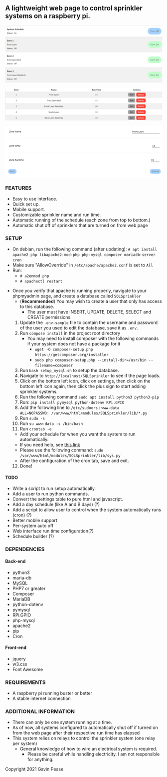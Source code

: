 ## A lightweight web page to control sprinkler systems on a raspberry pi.
![Main page](img/main.png)  

![System Settings](img/settings.png)  
  
![System Configuration](img/config.png)

### FEATURES
* Easy to use interface.
* Quick set up.
* Mobile support.
* Customizable sprinkler name and run time.
* Automatic running of the schedule (each zone from top to bottom.)
* Automatic shut off of sprinklers that are turned on from web page

### SETUP

- On debian, run the following command (after updating):
  `# apt install apache2 php libapache2-mod-php php-mysql composer mariadb-server cron`
- Make sure "AllowOverride" in `/etc/apache/apache2.conf` is set to `All`
- Run:
  - `# a2enmod php`
  - `# apachectl restart`
* Once you verify that apache is running properly, navigate to your phpmyadmin page, and create a database called `SQLSprinkler`
  * (**Recommended**) You may wish to create a user that only has access to this database.
    * The user must have INSERT, UPDATE, DELETE, SELECT and CREATE permissions.
  1) Update the `.env-sample` file to contain the username and password of the user you used to edit the database, save it as `.env`.
  2) Run `compose install` in the project root directory
      - You may need to install composer with the following commands if your system does not have a package for it
        - `wget -O composer-setup.php https://getcomposer.org/installer`
        - `sudo php composer-setup.php --install-dir=/usr/bin --filename=composer`
  3) Run `bash setup_mysql.sh` to setup the database.
  4) Navigate to `http://localhost/SQLSprinkler` to see if the page loads.
  5) Click on the bottom left icon, click on settings, then click on the bottom left icon again, then click the plus sign to start adding sprinkler systems.
  6) Run the following command `sudo apt install python3 python3-pip`
  7) Run: `pip install pymysql python-dotenv RPi.GPIO`
  8) Add the following line to `/etc/sudoers` : `www-data        ALL=NOPASSWD: /var/www/html/modules/SQLSprinkler/lib/*.py`
  9) Run `sudo -s`
  10) Run `su www-data -s /bin/bash`
  11) Run `crontab -e`
    * Add your schedule for when you want the system to run automatically.
    * If you need help, see [this link](!http://crontab.guru)
    * Please use the following command: `sudo /var/www/html/modules/SQLSprinkler/lib/sys.py`
    * After the configuration of the cron tab, save and exit.
  12) Done!

#### TODO
* Write a script to run setup automatically.
* Add a user to run python commands.
* Convert the settings table to pure html and javascript.
* Add a day schedule (like A and B days) (?)
* Add a script to allow user to control when the system automatically runs (cron) (?)
* Better mobile support
* Per-system auto off 
* Web interface run time configuration(?)
* Schedule builder (?)

### DEPENDENCIES
#### Back-end
-   python3
-   maria-db
-   MySQL
-   PHP7 or greater
-   Composer
-   MariaDB
-   python-dotenv
-   pymysql
-   RPi.GPIO
-   php-mysql
-   apache2
-   pip
-   Cron
#### Front-end
-   jquery
-   w3.css
-   Font Awesome

### REQUIREMENTS

-   A raspberry pi running buster or better
-   A stable internet connection

### ADDITIONAL INFORMATION
* There can only be one system running at a time.
* As of now, all systems configured to automatically shut off if turned on from the web page after their respective run time has elapsed
* This system relies on relays to control the sprinkler system (one relay per system)
    * General knowledge of how to wire an electrical system is required.
        * Please be careful while handling electricity. I am not responsible for anything. 


Copyright 2021 Gavin Pease

























































